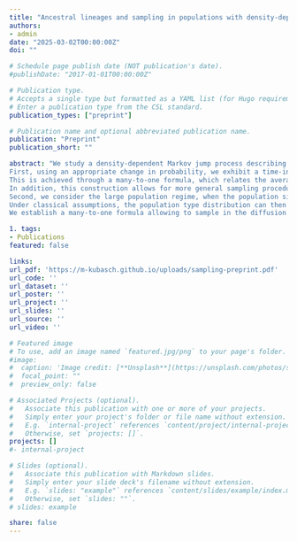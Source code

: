 ```yaml
---
title: "Ancestral lineages and sampling in populations with density-dependent interactions"
authors:
- admin
date: "2025-03-02T00:00:00Z"
doi: ""

# Schedule page publish date (NOT publication's date).
#publishDate: "2017-01-01T00:00:00Z"

# Publication type.
# Accepts a single type but formatted as a YAML list (for Hugo requirements).
# Enter a publication type from the CSL standard.
publication_types: ["preprint"]

# Publication name and optional abbreviated publication name.
publication: "Preprint"
publication_short: ""

abstract: "We study a density-dependent Markov jump process describing a population where each individual is characterized by a type, and reproduces at rates depending both on its type and on the population type distribution. 
First, using an appropriate change in probability, we exhibit a time-inhomogeneous Markov process, the auxiliary process, which allows to capture the behavior of a sampled lineage in the population process. 
This is achieved through a many-to-one formula, which relates the average of a function over ancestral lineages sampled in the population processes to its average over the auxiliary process, yielding a direct interpretation of the underlying survivorship bias. 
In addition, this construction allows for more general sampling procedures than what was previously obtained in the literature, such as sampling restricted to subpopulations. 
Second, we consider the large population regime, when the population size grows to infinity.
Under classical assumptions, the population type distribution can then be approached by a diffusion approximation, which captures the fluctuations of the population process around its deterministic large population limit. 
We establish a many-to-one formula allowing to sample in the diffusion approximation, and quantify the associated approximation error." 

1. tags:
- Publications
featured: false

links:
url_pdf: 'https://m-kubasch.github.io/uploads/sampling-preprint.pdf'
url_code: ''
url_dataset: ''
url_poster: ''
url_project: ''
url_slides: ''
url_source: ''
url_video: ''

# Featured image
# To use, add an image named `featured.jpg/png` to your page's folder. 
#image:
#  caption: 'Image credit: [**Unsplash**](https://unsplash.com/photos/s9CC2SKySJM)'
#  focal_point: ""
#  preview_only: false

# Associated Projects (optional).
#   Associate this publication with one or more of your projects.
#   Simply enter your project's folder or file name without extension.
#   E.g. `internal-project` references `content/project/internal-project/index.md`.
#   Otherwise, set `projects: []`.
projects: []
#- internal-project

# Slides (optional).
#   Associate this publication with Markdown slides.
#   Simply enter your slide deck's filename without extension.
#   E.g. `slides: "example"` references `content/slides/example/index.md`.
#   Otherwise, set `slides: ""`.
# slides: example

share: false
---
```





